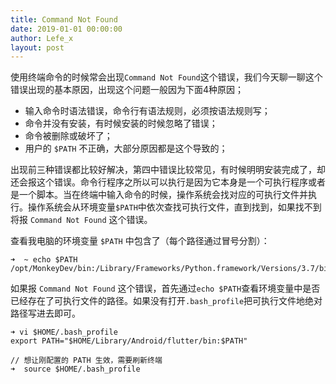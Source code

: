 ```yaml
---
title: Command Not Found
date: 2019-01-01 00:00:00
author: Lefe_x
layout: post
---
```

使用终端命令的时候常会出现`Command Not Found`这个错误，我们今天聊一聊这个错误出现的基本原因，出现这个问题一般因为下面4种原因；

- 输入命令时语法错误，命令行有语法规则，必须按语法规则写；
- 命令并没有安装，有时候安装的时候忽略了错误；
- 命令被删除或破坏了；
- 用户的 `$PATH` 不正确，大部分原因都是这个导致的；

出现前三种错误都比较好解决，第四中错误比较常见，有时候明明安装完成了，却还会报这个错误。命令行程序之所以可以执行是因为它本身是一个可执行程序或者是一个脚本。当在终端中输入命令的时候，操作系统会找对应的可执行文件并执行。操作系统会从环境变量`$PATH`中依次查找可执行文件，直到找到，如果找不到将报 `Command Not Found` 这个错误。

查看我电脑的环境变量  `$PATH` 中包含了（每个路径通过冒号分割）：

```
➜  ~ echo $PATH
/opt/MonkeyDev/bin:/Library/Frameworks/Python.framework/Versions/3.7/bin:/usr/local/bin:/usr/bin:/bin:/usr/sbin:/sbin
```

如果报 `Command Not Found` 这个错误，首先通过`echo $PATH`查看环境变量中是否已经存在了可执行文件的路径。如果没有打开`.bash_profile`把可执行文件地绝对路径写进去即可。

```
➜ vi $HOME/.bash_profile
export PATH="$HOME/Library/Android/flutter/bin:$PATH"

// 想让刚配置的 PATH 生效，需要刷新终端
➜  source $HOME/.bash_profile
```

